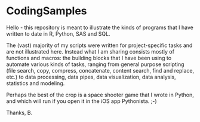 # CodingSamples

Hello - this repository is meant to illustrate the kinds of programs that I have written to date in R, Python, SAS and SQL. 

The (vast) majority of my scripts were written for project-specific tasks and are not illustrated here. Instead what I am sharing consists mostly of functions and macros: the building blocks that I have been using to automate various kinds of tasks, ranging from general purpose scripting (file search, copy, compress, concatenate, content search, find and replace, etc.) to data processing, data pipes, data visualization, data analysis, statistics and modeling.

Perhaps the best of the crop is a space shooter game that I wrote in Python, and which will run if you open it in the iOS app Pythonista. ;-) 

Thanks, B.  
